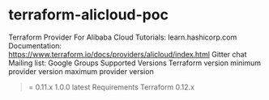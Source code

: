 # terraform-alicloud-poc
Terraform Provider For Alibaba Cloud
Tutorials: learn.hashicorp.com
Documentation: https://www.terraform.io/docs/providers/alicloud/index.html
Gitter chat
Mailing list: Google Groups
Supported Versions
Terraform version	minimum provider version	maximum provider version
>= 0.11.x	1.0.0	latest
Requirements
Terraform 0.12.x
